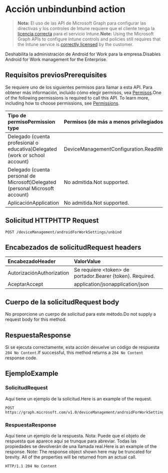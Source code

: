 # <a name="unbind-action"></a><span data-ttu-id="b560b-101">Acción unbind</span><span class="sxs-lookup"><span data-stu-id="b560b-101">unbind action</span></span>

> <span data-ttu-id="b560b-102">**Nota:** El uso de las API de Microsoft Graph para configurar las directivas y los controles de Intune requiere que el cliente tenga la [licencia correcta](https://go.microsoft.com/fwlink/?linkid=839381) para el servicio Intune.</span><span class="sxs-lookup"><span data-stu-id="b560b-102">**Note:** Using the Microsoft Graph APIs to configure Intune controls and policies still requires that the Intune service is [correctly licensed](https://go.microsoft.com/fwlink/?linkid=839381) by the customer.</span></span>

<span data-ttu-id="b560b-103">Deshabilita la administración de Android for Work para la empresa.</span><span class="sxs-lookup"><span data-stu-id="b560b-103">Disables Android for Work management for the Enterprise.</span></span>
## <a name="prerequisites"></a><span data-ttu-id="b560b-104">Requisitos previos</span><span class="sxs-lookup"><span data-stu-id="b560b-104">Prerequisites</span></span>
<span data-ttu-id="b560b-p101">Se requiere uno de los siguientes permisos para llamar a esta API. Para obtener más información, incluido cómo elegir permisos, vea [Permisos](../../../concepts/permissions_reference.md).</span><span class="sxs-lookup"><span data-stu-id="b560b-p101">One of the following permissions is required to call this API. To learn more, including how to choose permissions, see [Permissions](../../../concepts/permissions_reference.md).</span></span>

|<span data-ttu-id="b560b-107">Tipo de permiso</span><span class="sxs-lookup"><span data-stu-id="b560b-107">Permission type</span></span>|<span data-ttu-id="b560b-108">Permisos (de más a menos privilegiados)</span><span class="sxs-lookup"><span data-stu-id="b560b-108">Permissions (from least to most privileged)</span></span>|
|:---|:---|
|<span data-ttu-id="b560b-109">Delegado (cuenta profesional o educativa)</span><span class="sxs-lookup"><span data-stu-id="b560b-109">Delegated (work or school account)</span></span>|<span data-ttu-id="b560b-110">DeviceManagementConfiguration.ReadWrite.All</span><span class="sxs-lookup"><span data-stu-id="b560b-110">DeviceManagementConfiguration.ReadWrite.All</span></span>|
|<span data-ttu-id="b560b-111">Delegado (cuenta personal de Microsoft)</span><span class="sxs-lookup"><span data-stu-id="b560b-111">Delegated (personal Microsoft account)</span></span>|<span data-ttu-id="b560b-112">No admitida.</span><span class="sxs-lookup"><span data-stu-id="b560b-112">Not supported.</span></span>|
|<span data-ttu-id="b560b-113">Aplicación</span><span class="sxs-lookup"><span data-stu-id="b560b-113">Application</span></span>|<span data-ttu-id="b560b-114">No admitida.</span><span class="sxs-lookup"><span data-stu-id="b560b-114">Not supported.</span></span>|

## <a name="http-request"></a><span data-ttu-id="b560b-115">Solicitud HTTP</span><span class="sxs-lookup"><span data-stu-id="b560b-115">HTTP Request</span></span>
<!-- {
  "blockType": "ignored"
}
-->
``` http
POST /deviceManagement/androidForWorkSettings/unbind
```

## <a name="request-headers"></a><span data-ttu-id="b560b-116">Encabezados de solicitud</span><span class="sxs-lookup"><span data-stu-id="b560b-116">Request headers</span></span>
|<span data-ttu-id="b560b-117">Encabezado</span><span class="sxs-lookup"><span data-stu-id="b560b-117">Header</span></span>|<span data-ttu-id="b560b-118">Valor</span><span class="sxs-lookup"><span data-stu-id="b560b-118">Value</span></span>|
|:---|:---|
|<span data-ttu-id="b560b-119">Autorización</span><span class="sxs-lookup"><span data-stu-id="b560b-119">Authorization</span></span>|<span data-ttu-id="b560b-120">Se requiere &lt;token&gt; de portador.</span><span class="sxs-lookup"><span data-stu-id="b560b-120">Bearer {token}. Required.</span></span>|
|<span data-ttu-id="b560b-121">Aceptar</span><span class="sxs-lookup"><span data-stu-id="b560b-121">Accept</span></span>|<span data-ttu-id="b560b-122">application/json</span><span class="sxs-lookup"><span data-stu-id="b560b-122">application/json</span></span>|

## <a name="request-body"></a><span data-ttu-id="b560b-123">Cuerpo de la solicitud</span><span class="sxs-lookup"><span data-stu-id="b560b-123">Request body</span></span>
<span data-ttu-id="b560b-124">No proporcione un cuerpo de solicitud para este método.</span><span class="sxs-lookup"><span data-stu-id="b560b-124">Do not supply a request body for this method.</span></span>

## <a name="response"></a><span data-ttu-id="b560b-125">Respuesta</span><span class="sxs-lookup"><span data-stu-id="b560b-125">Response</span></span>
<span data-ttu-id="b560b-126">Si se ejecuta correctamente, esta acción devuelve un código de respuesta `204 No Content`.</span><span class="sxs-lookup"><span data-stu-id="b560b-126">If successful, this method returns a `204 No Content` response code.</span></span>

## <a name="example"></a><span data-ttu-id="b560b-127">Ejemplo</span><span class="sxs-lookup"><span data-stu-id="b560b-127">Example</span></span>
### <a name="request"></a><span data-ttu-id="b560b-128">Solicitud</span><span class="sxs-lookup"><span data-stu-id="b560b-128">Request</span></span>
<span data-ttu-id="b560b-129">Aquí tiene un ejemplo de la solicitud.</span><span class="sxs-lookup"><span data-stu-id="b560b-129">Here is an example of the request.</span></span>
``` http
POST https://graph.microsoft.com/v1.0/deviceManagement/androidForWorkSettings/unbind
```

### <a name="response"></a><span data-ttu-id="b560b-130">Respuesta</span><span class="sxs-lookup"><span data-stu-id="b560b-130">Response</span></span>
<span data-ttu-id="b560b-p102">Aquí tiene un ejemplo de la respuesta. Nota: Puede que el objeto de respuesta que aparece aquí se trunque para abreviar. Todas las propiedades se devolverán de una llamada real.</span><span class="sxs-lookup"><span data-stu-id="b560b-p102">Here is an example of the response. Note: The response object shown here may be truncated for brevity. All of the properties will be returned from an actual call.</span></span>
``` http
HTTP/1.1 204 No Content
```




